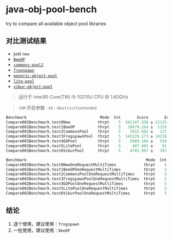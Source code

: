 # java-obj-pool-bench

try to compare all available object pool libraries

## 对比测试结果

- just `new`
- [`BeeOP`](https://github.com/Chris2018998/BeeOP)
- [`commons-pool2`](https://commons.apache.org/proper/commons-pool/)
- [`frogspawn`](https://itcraft.cn/frogspawn/)
- [`generic-object-pool`](https://github.com/bbottema/generic-object-pool)
- [`lite-pool`](https://github.com/nextopcn/lite-pool)
- [`vibur-object-pool`](https://github.com/vibur/vibur-object-pool)

> 运行于 Intel(R) Core(TM) i5-10210U CPU @ 1.60GHz

> `JVM` 开启参数 `-XX:-RestrictContended`

```verilog
Benchmark                                Mode  Cnt       Score       Error   Units
Compare001Benchmark.test0New            thrpt    5  301347.358 ± 22125.385  ops/ms
Compare001Benchmark.test1BeeOP          thrpt    5   18679.264 ±  1319.493  ops/ms
Compare001Benchmark.test2CommonsPool    thrpt    5    2015.602 ±   127.976  ops/ms
Compare001Benchmark.test3FrogspawnPool  thrpt    5  143229.173 ± 14218.968  ops/ms
Compare001Benchmark.test4GOPool         thrpt    5    5889.166 ±   519.793  ops/ms
Compare001Benchmark.test5LitePool       thrpt    5     407.865 ±    91.235  ops/ms
Compare001Benchmark.test6ViburPool      thrpt    5    4703.997 ±   393.154  ops/ms
```

```verilog
Benchmark                                                    Mode  Cnt      Score      Error   Units
Compare002Benchmark.test0NewOneRequestMultiTimes            thrpt    5   6227.045 ± 2143.521  ops/ms
Compare002Benchmark.test1BeeOPOneRequestMultiTimes          thrpt    5  11614.665 ± 1636.184  ops/ms
Compare002Benchmark.test2CommonsPoolOneRequestMultiTimes    thrpt    5     58.541 ±    3.104  ops/ms
Compare002Benchmark.test3FrogspawnPoolOneRequestMultiTimes  thrpt    5    873.924 ±   18.034  ops/ms
Compare002Benchmark.test4GOPoolOneRequestMultiTimes         thrpt    5    172.718 ±    8.730  ops/ms
Compare002Benchmark.test5LitePoolOneRequestMultiTimes       thrpt    5    432.140 ±   72.527  ops/ms
Compare002Benchmark.test6ViburPoolOneRequestMultiTimes      thrpt    5    140.157 ±    3.787  ops/ms
```

## 结论

1. 逐个使用，建议使用：`frogspawn`
2. 一批使用，建议使用：`BeeOP`
